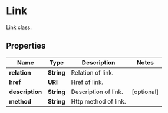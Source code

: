

# Link

Link class.

## Properties

Name | Type | Description | Notes
------------ | ------------- | ------------- | -------------
**relation** | **String** | Relation of link. | 
**href** | **URI** | Href of link. | 
**description** | **String** | Description of link. |  [optional]
**method** | **String** | Http method of link. | 



